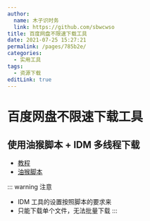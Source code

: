 ```yaml
---
author: 
  name: 木子识时务
  link: https://github.com/sbwcwso
title: 百度网盘不限速下载工具
date: 2021-07-25 15:27:21
permalink: /pages/785b2e/
categories: 
  - 实用工具
tags: 
  - 资源下载
editLink: true
---
```


<!-- TODO vuepress 自动检查 title 和文件名是否一致 -->
<!-- TODO vuepress 添加 Last Update -->

# 百度网盘不限速下载工具

## 使用油猴脚本 + IDM 多线程下载

* [教程](https://zhuanlan.zhihu.com/p/346674068)
* [油猴脚本](https://greasyfork.org/zh-CN/scripts/418182-%E7%99%BE%E5%BA%A6%E7%BD%91%E7%9B%98%E7%AE%80%E6%98%93%E4%B8%8B%E8%BD%BD%E5%8A%A9%E6%89%8B-%E7%9B%B4%E9%93%BE%E4%B8%8B%E8%BD%BD%E5%A4%8D%E6%B4%BB%E7%89%88)

::: warning 注意
* IDM 工具的设置按照脚本的要求来
* 只能下载单个文件，无法批量下载
:::

